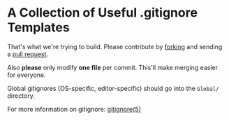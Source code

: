 # A Collection of Useful .gitignore Templates

That's what we're trying to build. Please contribute
by [forking][fk] and sending a [pull request][pr].

Also **please** only modify **one file** per commit. This'll
make merging easier for everyone.

Global gitignores (OS-specific, editor-specific) should go into the
`Global/` directory.

For more information on gitignore: [gitignore(5)][g5]

[fk]: http://help.github.com/forking/
[pr]: http://help.github.com/pull-requests/
[g5]: http://man.cx/gitignore
